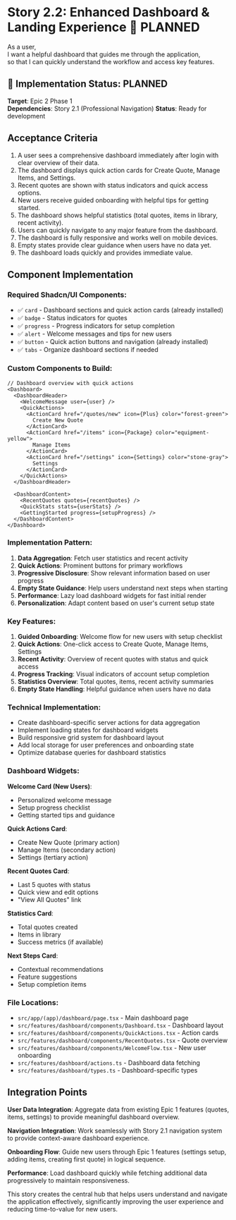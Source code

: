# Story 2.2: Enhanced Dashboard & Landing Experience 🚧 PLANNED

As a user,  
I want a helpful dashboard that guides me through the application,  
so that I can quickly understand the workflow and access key features.

## 🚧 Implementation Status: PLANNED
**Target**: Epic 2 Phase 1  
**Dependencies**: Story 2.1 (Professional Navigation)
**Status**: Ready for development

## Acceptance Criteria

1. A user sees a comprehensive dashboard immediately after login with clear overview of their data.  
2. The dashboard displays quick action cards for Create Quote, Manage Items, and Settings.  
3. Recent quotes are shown with status indicators and quick access options.  
4. New users receive guided onboarding with helpful tips for getting started.  
5. The dashboard shows helpful statistics (total quotes, items in library, recent activity).  
6. Users can quickly navigate to any major feature from the dashboard.  
7. The dashboard is fully responsive and works well on mobile devices.  
8. Empty states provide clear guidance when users have no data yet.  
9. The dashboard loads quickly and provides immediate value.

## Component Implementation

### Required Shadcn/UI Components:
- ✅ `card` - Dashboard sections and quick action cards (already installed)
- ✅ `badge` - Status indicators for quotes
- ✅ `progress` - Progress indicators for setup completion
- ✅ `alert` - Welcome messages and tips for new users
- ✅ `button` - Quick action buttons and navigation (already installed)
- ✅ `tabs` - Organize dashboard sections if needed

### Custom Components to Build:
```tsx
// Dashboard overview with quick actions
<Dashboard>
  <DashboardHeader>
    <WelcomeMessage user={user} />
    <QuickActions>
      <ActionCard href="/quotes/new" icon={Plus} color="forest-green">
        Create New Quote
      </ActionCard>
      <ActionCard href="/items" icon={Package} color="equipment-yellow">
        Manage Items
      </ActionCard>
      <ActionCard href="/settings" icon={Settings} color="stone-gray">
        Settings
      </ActionCard>
    </QuickActions>
  </DashboardHeader>
  
  <DashboardContent>
    <RecentQuotes quotes={recentQuotes} />
    <QuickStats stats={userStats} />
    <GettingStarted progress={setupProgress} />
  </DashboardContent>
</Dashboard>
```

### Implementation Pattern:
1. **Data Aggregation**: Fetch user statistics and recent activity
2. **Quick Actions**: Prominent buttons for primary workflows
3. **Progressive Disclosure**: Show relevant information based on user progress
4. **Empty State Guidance**: Help users understand next steps when starting
5. **Performance**: Lazy load dashboard widgets for fast initial render
6. **Personalization**: Adapt content based on user's current setup state

### Key Features:
1. **Guided Onboarding**: Welcome flow for new users with setup checklist
2. **Quick Actions**: One-click access to Create Quote, Manage Items, Settings
3. **Recent Activity**: Overview of recent quotes with status and quick access
4. **Progress Tracking**: Visual indicators of account setup completion
5. **Statistics Overview**: Total quotes, items, recent activity summaries
6. **Empty State Handling**: Helpful guidance when users have no data

### Technical Implementation:
- Create dashboard-specific server actions for data aggregation
- Implement loading states for dashboard widgets
- Build responsive grid system for dashboard layout
- Add local storage for user preferences and onboarding state
- Optimize database queries for dashboard statistics

### Dashboard Widgets:

**Welcome Card (New Users)**:
- Personalized welcome message
- Setup progress checklist
- Getting started tips and guidance

**Quick Actions Card**:
- Create New Quote (primary action)
- Manage Items (secondary action)
- Settings (tertiary action)

**Recent Quotes Card**:
- Last 5 quotes with status
- Quick view and edit options
- "View All Quotes" link

**Statistics Card**:
- Total quotes created
- Items in library
- Success metrics (if available)

**Next Steps Card**:
- Contextual recommendations
- Feature suggestions
- Setup completion items

### File Locations:
- `src/app/(app)/dashboard/page.tsx` - Main dashboard page
- `src/features/dashboard/components/Dashboard.tsx` - Dashboard layout
- `src/features/dashboard/components/QuickActions.tsx` - Action cards
- `src/features/dashboard/components/RecentQuotes.tsx` - Quote overview
- `src/features/dashboard/components/WelcomeFlow.tsx` - New user onboarding
- `src/features/dashboard/actions.ts` - Dashboard data fetching
- `src/features/dashboard/types.ts` - Dashboard-specific types

## Integration Points

**User Data Integration**: Aggregate data from existing Epic 1 features (quotes, items, settings) to provide meaningful dashboard overview.

**Navigation Integration**: Work seamlessly with Story 2.1 navigation system to provide context-aware dashboard experience.

**Onboarding Flow**: Guide new users through Epic 1 features (settings setup, adding items, creating first quote) in logical sequence.

**Performance**: Load dashboard quickly while fetching additional data progressively to maintain responsiveness.

This story creates the central hub that helps users understand and navigate the application effectively, significantly improving the user experience and reducing time-to-value for new users.